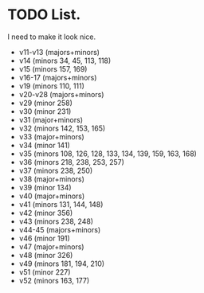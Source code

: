 # TODO List.
I need to make it look nice.
* v11-v13 (majors+minors)
* v14 (minors 34, 45, 113, 118)
* v15 (minors 157, 169)
* v16-17 (majors+minors)
* v19 (minors 110, 111)
* v20-v28 (majors+minors)
* v29 (minor 258)
* v30 (minor 231)
* v31 (major+minors)
* v32 (minors 142, 153, 165)
* v33 (major+minors)
* v34 (minor 141)
* v35 (minors 108, 126, 128, 133, 134, 139, 159, 163, 168)
* v36 (minors 218, 238, 253, 257)
* v37 (minors 238, 250)
* v38 (major+minors)
* v39 (minor 134)
* v40 (major+minors)
* v41 (minors 131, 144, 148)
* v42 (minor 356)
* v43 (minors 238, 248)
* v44-45 (majors+minors)
* v46 (minor 191)
* v47 (major+minors)
* v48 (minor 326)
* v49 (minors 181, 194, 210)
* v51 (minor 227)
* v52 (minors 163, 177)

